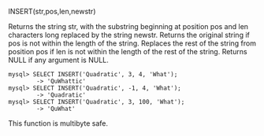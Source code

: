 INSERT(str,pos,len,newstr)

Returns the string str, with the substring beginning at position pos and len characters long replaced by the string newstr. Returns the original string if pos is not within the length of the string. Replaces the rest of the string from position pos if len is not within the length of the rest of the string. Returns NULL if any argument is NULL.

```
mysql> SELECT INSERT('Quadratic', 3, 4, 'What');
        -> 'QuWhattic'
mysql> SELECT INSERT('Quadratic', -1, 4, 'What');
        -> 'Quadratic'
mysql> SELECT INSERT('Quadratic', 3, 100, 'What');
        -> 'QuWhat'
```

This function is multibyte safe.
        

